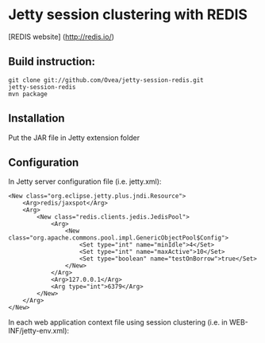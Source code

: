 # Jetty session clustering with REDIS

[REDIS website] (http://redis.io/)

## Build instruction:

    git clone git://github.com/Ovea/jetty-session-redis.git
    jetty-session-redis
    mvn package

## Installation

Put the JAR file in Jetty extension folder

## Configuration

In Jetty server configuration file (i.e. jetty.xml):

    <New class="org.eclipse.jetty.plus.jndi.Resource">
        <Arg>redis/jaxspot</Arg>
        <Arg>
            <New class="redis.clients.jedis.JedisPool">
                <Arg>
                    <New class="org.apache.commons.pool.impl.GenericObjectPool$Config">
                        <Set type="int" name="minIdle">4</Set>
                        <Set type="int" name="maxActive">10</Set>
                        <Set type="boolean" name="testOnBorrow">true</Set>
                    </New>
                </Arg>
                <Arg>127.0.0.1</Arg>
                <Arg type="int">6379</Arg>
            </New>
        </Arg>
    </New>

In each web application context file using session clustering (i.e. in WEB-INF/jetty-env.xml):

